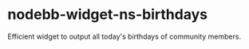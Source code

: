 # nodebb-widget-ns-birthdays
Efficient widget to output all today's birthdays of community members.
